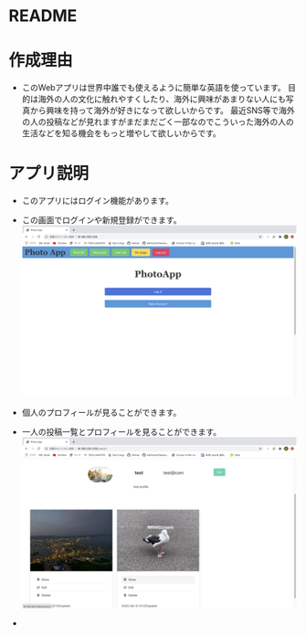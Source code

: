 # README

# 作成理由

* このWebアプリは世界中誰でも使えるように簡単な英語を使っています。
目的は海外の人の文化に触れやすくしたり、海外に興味があまりない人にも写真から興味を持って海外が好きになって欲しいからです。
最近SNS等で海外の人の投稿などが見れますがまだまだごく一部なのでこういった海外の人の生活などを知る機会をもっと増やして欲しいからです。

# アプリ説明

* このアプリにはログイン機能があります。
* この画面でログインや新規登録ができます。
 ![ホーム画面](app/assets/images/readme_img/log_in.png "log_in")

* 個人のプロフィールが見ることができます。
* 一人の投稿一覧とプロフィールを見ることができます。
 ![プロフィール画面](app/assets/images/readme_img/profile.png "profile")

* 
